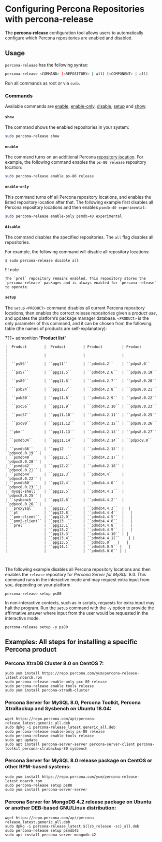 # Configuring Percona Repositories with percona-release

The **percona-release** configuration tool allows users to automatically
configure which Percona repositories are enabled and disabled.

## Usage

`percona-release` has the following syntax:

```sh
percona-release <COMMAND> (<REPOSITORY> | all) [<COMPONENT> | all]
```
Run all commands as root or via `sudo`. 

### Commands

Available commands are [enable](#enable), [enable-only](#enable-only), [disable](#disable), [setup](#setup) and [show](#show):


#### `show` 

The command shows the enabled repositories in your system:

``` sh
sudo percona-release show
```


#### `enable`

The command turns on an additional Percona [repository location](repository-location.md).
For example, the following command enables the `ps-80 release` repository
location:

```sh
sudo percona-release enable ps-80 release
```


#### `enable-only` 

This command turns off all Percona repository locations, and
enables the listed repository location after that. The following example first
disables all Percona repository locations and then enables `psmdb-40
experimental`:

```sh
sudo percona-release enable-only psmdb-40 experimental
```


#### `disable`

The command disables the specified repositories. The `all` flag disables all repositories.

For example, the following command will disable all repository locations:

```
$ sudo percona-release disable all
```

!!! note

    The `prel` repository remains enabled. This repository stores the `percona-release` packages and is always enabled for `percona-release` to operate.


#### `setup`

The `setup` `<PRODUCT>` command disables all current Percona
repository locations, then enables the correct release repositories given a
*product use*, and updates the platform’s package manager database.
`<PRODUCT>` is the only parameter of this command, and it can be
chosen from the following table (the names of products are self-explanatory):

???+ admonition "**Product list**"

    |  Product        |  Product        | Product         | Product         |
    |                 |                 |                 |                 |
    |  ``ps56``       | ``ppg11``       | ``pdmdb4.2``    | ``pdps8.0``     |
    |  ``ps57``       | ``ppg11.5``     | ``pdmdb4.2.6``  | ``pdps8.0.19``  |
    |  ``ps80``       | ``ppg11.6``     | ``pdmdb4.2.7``  | ``pdps8.0.20``  |
    |  ``pxb24``      | ``ppg11.7``     | ``pdmdb4.2.8``  | ``pdps8.0.21``  |
    |  ``pxb80``      | ``ppg11.8``     | ``pdmdb4.2.9``  | ``pdps8.0.22``  |
    |  ``pxc56``      | ``ppg11.9``     | ``pdmdb4.2.10`` | ``pdps8.0.23``  |
    |  ``pxc57``      | ``ppg11.10``    | ``pdmdb4.2.11`` | ``pdps8.0.25``  |
    |  ``pxc80``      | ``ppg11.12``    | ``pdmdb4.2.12`` | ``pdps8.0.26``  |
    | ``pbm``         | ``ppg11.13``    | ``pdmdb4.2.13`` | ``pdps8.0.27``  |
    | ``psmdb34``     | ``ppg11.14``    | ``pdmdb4.2.14`` | ``pdpxc8.0``    |
    | ``psmdb36``     | ``ppg12  ``     | ``pdmdb4.2.15`` | ``pdpxc8.0.19`` |
    | ``psmdb40``     | ``ppg12.1``     | ``pdmdb4.2.17`` | ``pdpxc8.0.20`` |
    | ``psmdb42``     | ``ppg12.2``     | ``pdmdb4.2.18`` | ``pdpxc8.0.21`` |
    | ``psmdb44``     | ``ppg12.3``     | ``pdmdb4.4``    | ``pdpxc8.0.22`` |
    | ``psmdb50``     | ``ppg12.4``     | ``pdmdb4.4.0``  | ``pdpxc8.0.23`` |
    |``mysql-shell``  | ``ppg12.5``     | ``pdmdb4.4.1``  | ``pdpxc8.0.25`` |
    | ``sysbench``    | ``ppg12.6``     | ``pdmdb4.4.2``  | ``pdpxc8.0.26`` |
    | ``proxysql``    | ``ppg12.7``     | ``pdmdb4.4.3``  |  |
    | ``pt``          | ``ppg12.8``     | ``pdmdb4.4.4``  |   |
    | ``pmm-client``  | ``ppg12.9``     | ``pdmdb4.4.5``  |   |
    | ``pmm2-client`` | ``ppg13  ``     | ``pdmdb4.4.6``  |   |
    | ``prel``        | ``ppg13.1``     | ``pdmdb4.4.8``  |   |
    |                 | ``ppg13.2``     | ``pdmdb4.4.9``  |   |
    |                 | ``ppg13.3``     | ``pdmdb4.4.10`` | |
    |                 | ``ppg13.4``     | ``pdmdb4.4.12``    | |
    |                 | ``ppg13.5``     | ``pdmdb5.0``  |   |
    |                 | ``ppg14.1``     | ``pdmdb5.0.5`` |   |
    |                 |                 | ``pdmdb5.0.6`` | |



&nbsp;  

The following example disables all Percona repository locations and then
enables the `release` repository for *Percona Server for MySQL* 8.0. This
command runs in the interactive mode and may request extra input from you,
depending on your platform.

```
percona-release setup ps80
```

In non-interactive contexts, such as in scripts, requests for extra input may
halt the program.  Run the `setup` command with the `-y` option to provide
the affirmative answer where input from the user would be requested in the
interactive mode.

```
percona-release setup -y ps80
```
## Examples: All steps for installing a specific Percona product

### Percona XtraDB Cluster 8.0 on CentOS 7:

```
sudo yum install https://repo.percona.com/yum/percona-release-latest.noarch.rpm
sudo percona-release enable-only pxc-80 release
sudo percona-release enable tools release
sudo yum install percona-xtradb-cluster
```

### Percona Server for MySQL 8.0, Percona Toolkit, Percona XtraBackup and Sysbench on Ubuntu 18.04:

```
wget https://repo.percona.com/apt/percona-release_latest.generic_all.deb
sudo dpkg -i percona-release_latest.generic_all.deb
sudo percona-release enable-only ps-80 release
sudo percona-release enable tools release
sudo apt update
sudo apt install percona-server-server percona-server-client percona-toolkit percona-xtrabackup-80 sysbench
```

### Percona Server for MySQL 8.0 release package on CentOS or other RPM-based systems:

```
sudo yum install https://repo.percona.com/yum/percona-release-latest.noarch.rpm
sudo percona-release setup ps80
sudo yum install percona-server-server
```

### Percona Server for MongoDB 4.2 release package on Ubuntu or another DEB-based GNU/Linux distribution:

```
wget https://repo.percona.com/apt/percona-release_latest.generic_all.deb
sudo dpkg -i percona-release_latest.$(lsb_release -sc)_all.deb
sudo percona-release setup psmdb42
sudo apt install percona-server-mongodb-42
```

